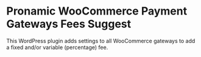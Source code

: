 # Pronamic WooCommerce Payment Gateways Fees Suggest

This WordPress plugin adds settings to all WooCommerce gateways to add a fixed and/or variable (percentage) fee.
